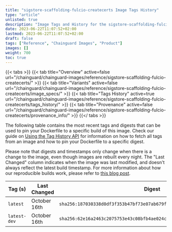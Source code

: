 ```yaml
---
title: "sigstore-scaffolding-fulcio-createcerts Image Tags History"
type: "article"
unlisted: true
description: "Image Tags and History for the sigstore-scaffolding-fulcio-createcerts Chainguard Image"
date: 2023-06-22T11:07:52+02:00
lastmod: 2023-06-22T11:07:52+02:00
draft: false
tags: ["Reference", "Chainguard Images", "Product"]
images: []
weight: 700
toc: true
---
```


{{< tabs >}}
{{< tab title="Overview" active=false url="/chainguard/chainguard-images/reference/sigstore-scaffolding-fulcio-createcerts/" >}}
{{< tab title="Variants" active=false url="/chainguard/chainguard-images/reference/sigstore-scaffolding-fulcio-createcerts/image_specs/" >}}
{{< tab title="Tags History" active=true url="/chainguard/chainguard-images/reference/sigstore-scaffolding-fulcio-createcerts/tags_history/" >}}
{{< tab title="Provenance" active=false url="/chainguard/chainguard-images/reference/sigstore-scaffolding-fulcio-createcerts/provenance_info/" >}}
{{</ tabs >}}

The following table contains the most recent tags and digests that can be used to pin your Dockerfile to a specific build of this image. Check our guide on [Using the Tag History API](/chainguard/chainguard-images/using-the-tag-history-api/) for information on how to fetch all tags from an image and how to pin your Dockerfile to a specific digest.

Please note that digests and timestamps only change when there is a change to the image, even though images are rebuilt every night. The "Last Changed" column indicates when the image was last modified, and doesn't always reflect the latest build timestamp. For more information about how our reproducible builds work, please refer to [this blog post](https://www.chainguard.dev/unchained/reproducing-chainguards-reproducible-image-builds).

| Tag (s)       | Last Changed | Digest                                                                    |
|---------------|--------------|---------------------------------------------------------------------------|
|  `latest`     | October 16th | `sha256:187030338d0df3f353b47bf73e07ab679f4920b27626861041c5df25b3270c09` |
|  `latest-dev` | October 16th | `sha256:62e16a2463c2075753e43c08bfb4ae024cc063684e00f519717548fd6fda8555` |

